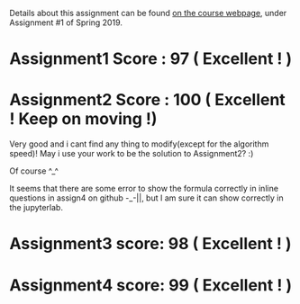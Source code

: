 Details about this assignment can be found [on the course webpage](http://cs231n.github.io/), under Assignment #1 of Spring 2019.


# Assignment1 Score : 97 ( Excellent ! ) 


# Assignment2 Score : 100 ( Excellent ! Keep on moving !) 

Very good and i cant find any thing to modify(except for the algorithm speed)! May i use your work to be the solution to Assignment2? :)

Of course ^_^

It seems that there are some error to show the formula correctly in inline questions in assign4 on github -_-||, but I am sure it can show correctly in the jupyterlab.


 # Assignment3 score: 98 ( Excellent ! )
 
 # Assignment4 score: 99 ( Excellent ! )